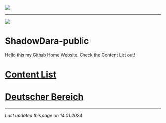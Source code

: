 <img src="https://i.imgur.com/tT2bCuR.jpeg">

---

<img src="https://i.imgur.com/SOwUXaQ.png">

# ShadowDara-public

Hello this my Github Home Website. Check the Content List out!

# [Content List](sub-files/content-list.md)

# [Deutscher Bereich](subfiles/sub-pages/german_main_page.md)

---

*Last updated this page on 14.01.2024*
